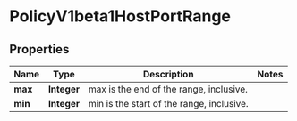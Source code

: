 

# PolicyV1beta1HostPortRange

## Properties

Name | Type | Description | Notes
------------ | ------------- | ------------- | -------------
**max** | **Integer** | max is the end of the range, inclusive. | 
**min** | **Integer** | min is the start of the range, inclusive. | 



